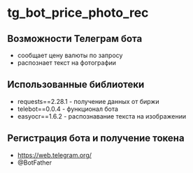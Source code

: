 # tg_bot_price_photo_rec

## Возможности Телеграм бота
<ul>
<li>сообщает цену валюты по запросу</li>
<li>распознает текст на фотографии</li>
</ul>

## Использованные библиотеки
<ul>
<li>requests==2.28.1 - получение данных от биржи</li>
<li>telebot==0.0.4 - функционал бота</li>
<li>easyocr==1.6.2 - распознавание текста на изображении</li>
</ul>

## Регистрация бота и получение токена
<ul>
<li><a href="https://web.telegram.org/">https://web.telegram.org/ </a></li>
<li>@BotFather</li>
</ul>

